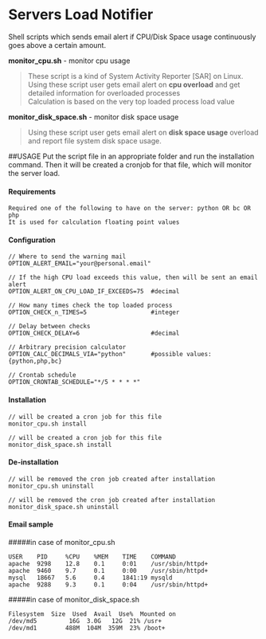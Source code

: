 # Servers Load Notifier
Shell scripts which sends email alert if CPU/Disk Space usage continuously goes above a certain amount.

**monitor_cpu.sh** - monitor cpu usage
>These script is a kind of System Activity Reporter [SAR] on Linux.<br>
Using these script user gets email alert on **cpu overload** and get detailed information for overloaded processes<br>Calculation is based on the very top loaded process load value

**monitor_disk_space.sh** - monitor disk space usage
>Using these script user gets email alert on **disk space usage** overload and report file system disk space usage.

##USAGE
Put the script file in an appropriate folder and run the installation command. Then it will be created a cronjob for that file, which will monitor the server load.

#### Requirements
```shell
Required one of the following to have on the server: python OR bc OR php
It is used for calculation floating point values 
```

#### Configuration
```shell
// Where to send the warning mail
OPTION_ALERT_EMAIL="your@personal.email"

// If the high CPU load exceeds this value, then will be sent an email alert
OPTION_ALERT_ON_CPU_LOAD_IF_EXCEEDS=75  #decimal

// How many times check the top loaded process
OPTION_CHECK_n_TIMES=5                  #integer

// Delay between checks
OPTION_CHECK_DELAY=6                    #decimal

// Arbitrary precision calculator
OPTION_CALC_DECIMALS_VIA="python"       #possible values: {python,php,bc}

// Crontab schedule
OPTION_CRONTAB_SCHEDULE="*/5 * * * *"
```

#### Installation
```shell
// will be created a cron job for this file
monitor_cpu.sh install

// will be created a cron job for this file
monitor_disk_space.sh install
```

#### De-installation
```shell
// will be removed the cron job created after installation
monitor_cpu.sh uninstall

// will be removed the cron job created after installation
monitor_disk_space.sh uninstall
```

#### Email sample

#####in case of monitor_cpu.sh
```shell
USER    PID     %CPU    %MEM    TIME    COMMAND
apache  9298    12.8    0.1     0:01    /usr/sbin/httpd+
apache  9460    9.7     0.1     0:00    /usr/sbin/httpd+
mysql   18667   5.6     0.4     1841:19 mysqld
apache  9288    9.3     0.1     0:04    /usr/sbin/httpd+
```

#####in case of monitor_disk_space.sh
```
Filesystem  Size  Used  Avail  Use%  Mounted on
/dev/md5         16G  3.0G   12G  21% /usr+
/dev/md1        488M  104M  359M  23% /boot+
```
